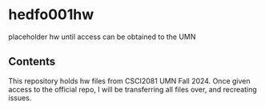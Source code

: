 # hedfo001hw
placeholder hw until access can be obtained to the UMN 

## Contents
This repository holds hw files from CSCI2081 UMN Fall 2024. Once given access to the official repo, I will be transferring all files over, and recreating issues.
